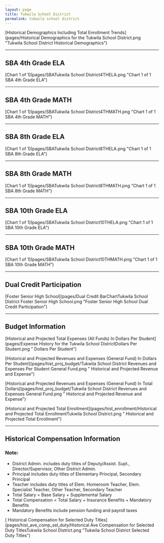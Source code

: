 ```yaml
---
layout: page
title: Tukwila School District
permalink: tukwila school district
---
```



[Historical Demographics Including Total Enrollment Trends](pages/Historical Demographics for the Tukwila School District.png "Tukwila School District Historical Demographics")

___

## SBA 4th Grade ELA

[Chart 1 of 1](pages/SBATukwila School District4THELA.png "Chart 1 of 1 SBA 4th Grade ELA")


___

## SBA 4th Grade MATH

[Chart 1 of 1](pages/SBATukwila School District4THMATH.png "Chart 1 of 1 SBA 4th Grade MATH")


___

## SBA 8th Grade ELA

[Chart 1 of 1](pages/SBATukwila School District8THELA.png "Chart 1 of 1 SBA 8th Grade ELA")


___

## SBA 8th Grade MATH

[Chart 1 of 1](pages/SBATukwila School District8THMATH.png "Chart 1 of 1 SBA 8th Grade MATH")


___

## SBA 10th Grade ELA

[Chart 1 of 1](pages/SBATukwila School District10THELA.png "Chart 1 of 1 SBA 10th Grade ELA")


___

## SBA 10th Grade MATH

[Chart 1 of 1](pages/SBATukwila School District10THMATH.png "Chart 1 of 1 SBA 10th Grade MATH")


___

## Dual Credit Participation

[Foster Senior High School](pages/Dual Credit BarChartTukwila School District Foster Senior High School.png "Foster Senior High School Dual Credit Participation")


___

## Budget Information

[Historical and Projected Total Expenses (All Funds) In Dollars Per Student](pages/Expense History for the Tukwila School DistrictDollars Per Student.png " Dollars Per Student")

[Historical and Projected Revenues and Expenses (General Fund) In Dollars Per Student](pages/hist_proj_budget/Tukwila School District Revenues and Expenses Per Student General Fund.png " Historical and Projected Revenue and Expense")

[Historical and Projected Revenues and Expenses (General Fund) In Total Dollars](pages/hist_proj_budget/Tukwila School District Revenues and Expenses General Fund.png " Historical and Projected Revenue and Expense")

[Historical and Projected Total Enrollment](pages/hist_enrollment/Historical and Projected Total EnrollmentTukwila School District.png " Historical and Projected Total Enrollment")


___

## Historical Compensation Information
### Note:
- District Admin. includes duty titles of Deputy/Assist. Supt., Director/Supervisor, Other District Admin.
- Principal includes duty titles of Elementary Principal, Secondary Principal
- Teacher includes duty titles of Elem. Homeroom Teacher, Elem. Specialist Teacher, Other Teacher, Secondary Teacher
- Total Salary = Base Salary + Supplemental Salary
- Total Compensation = Total Salary + Insurance Benefits + Mandatory Benefits
- Mandatory Benefits include pension funding and payroll taxes

[ Historical Compensation for Selected Duty Titles](pages/hist_ave_comp_sel_duty/Historical Ave Compensation for Selected Duty TitlesTukwila School District.png "Tukwila School District Selected Duty Titles")

